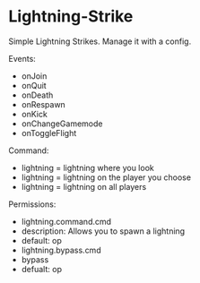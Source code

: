 # Lightning-Strike

Simple Lightning Strikes. Manage it with a config.
  
Events:
  - onJoin
  - onQuit
  - onDeath
  - onRespawn
  - onKick
  - onChangeGamemode
  - onToggleFlight
  
Command:
  - lightning = lightning where you look
  - lightning <player> = lightning on the player you choose
  - lightning <all> = lightning on all players
  
  
Permissions:
 - lightning.command.cmd
  - description: Allows you to spawn a lightning
  - default: op
 - lightning.bypass.cmd
  - bypass
  - defualt: op
